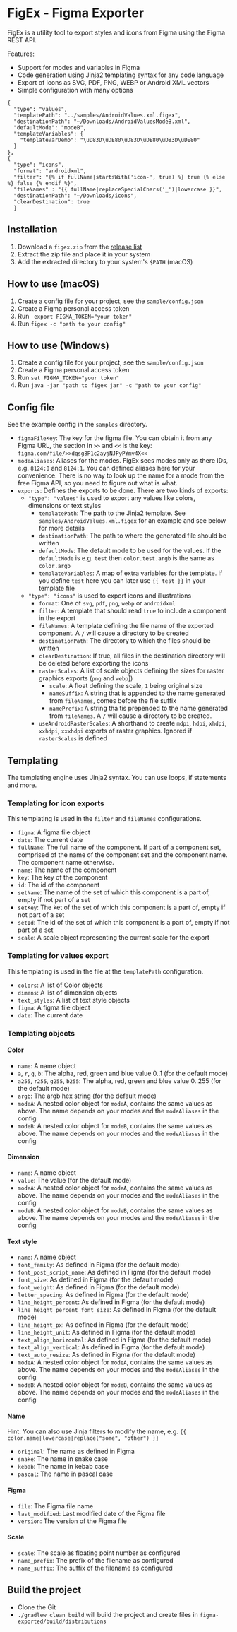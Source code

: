 # FigEx - Figma Exporter
FigEx is a utility tool to export styles and icons from Figma using the Figma REST API.

Features:
- Support for modes and variables in Figma
- Code generation using Jinja2 templating syntax for any code language
- Export of icons as SVG, PDF, PNG, WEBP or Android XML vectors
- Simple configuration with many options

```
{
  "type": "values",
  "templatePath": "../samples/AndroidValues.xml.figex",
  "destinationPath": "~/Downloads/AndroidValuesModeB.xml",
  "defaultMode": "modeB",
  "templateVariables": {
    "templateVarDemo": "\uD83D\uDE80\uD83D\uDE80\uD83D\uDE80"
  }
},
{
  "type": "icons",
  "format": "androidxml",
  "filter": "{% if fullName|startsWith('icon-', true) %} true {% else %} false {% endif %}",
  "fileNames" : "{{ fullName|replaceSpecialChars('_')|lowercase }}",
  "destinationPath": "~/Downloads/icons",
  "clearDestination": true
  }
```

## Installation

1. Download a `figex.zip` from the [release list](https://github.com/iodigital-com/figex/releases)
2. Extract the zip file and place it in your system
3. Add the extracted directory to your system's `$PATH` (macOS)

## How to use (macOS)
1. Create a config file for your project, see the `sample/config.json`
2. Create a Figma personal access token
3. Run ` export FIGMA_TOKEN="your token"`
4. Run `figex -c "path to your config"`

## How to use (Windows)

1. Create a config file for your project, see the `sample/config.json`
2. Create a Figma personal access token
3. Run `set FIGMA_TOKEN="your token"`
4. Run `java -jar "path to figex jar" -c "path to your config"`

## Config file

See the example config in the `samples` directory.

- `figmaFileKey`: The key for the figma file. You can obtain it from any Figma URL, the section in `>>` and `<<` is the key: `figma.com/file/>>dqsg8P1c2ayjNJPyPYmv4X<<`
- `modeAliases`: Aliases for the modes. FigEx sees modes only as there IDs, e.g. `8124:0` and `8124:1`. You can defined aliases here for your convenience. There is no way to look up the name for a mode from the free Figma API, so you need to figure out what is what.
- `exports`: Defines the exports to be done. There are two kinds of exports:
  - `"type": "values"` is used to export any values like colors, dimensions or text styles
    - `templatePath`: The path to the Jinja2 template. See `samples/AndroidValues.xml.figex` for an example and see below for more details
    - `destinationPath`: The path to where the generated file should be written
    - `defaultMode`: The default mode to be used for the values. If the `defaultMode` is e.g. `test` then `color.test.argb` is the same as `color.argb`
    - `templateVariables`: A map of extra variables for the template. If you define `test` here you can later use `{{ test }}` in your template file
  - `"type": "icons"` is used to export icons and illustrations
    - `format`: One of `svg`, `pdf`, `png`, `webp` or `androidxml`
    - `filter`: A template that should read `true` to include a component in the export
    - `fileNames`: A template defining the file name of the exported component. A `/` will cause a
      directory to be created
    - `destinationPath`: The directory to which the files should be written
    - `clearDestination`: If true, all files in the destination directory will be deleted before exporting the icons
    - `rasterScales`: A list of scale objects defining the sizes for raster graphics exports (`png`
      and `webp`])
      - `scale`: A float defining the scale, `1` being original size
      - `nameSuffix`: A string that is appended to the name generated from `fileNames`, comes before
        the file suffix
      - `namePrefix`: A string tha tis prepended to the name generated from `fileNames`. A `/` will
        cause a directory to be created.
    - `useAndroidRasterScales`: A shorthand to create `mdpi`, `hdpi`, `xhdpi`, `xxhdpi`, `xxxhdpi`
      exports of raster graphics. Ignored if `rasterScales` is defined

## Templating
The templating engine uses Jinja2 syntax. You can use loops, if statements and more.

### Templating for icon exports

This templating is used in the `filter` and `fileNames` configurations.

- `figma`: A figma file object
- `date`: The current date
- `fullName`: The full name of the component. If part of a component set, comprised of the name of
  the component set and the component name. The component name otherwise.
- `name`: The name of the component
- `key`: The key of the component
- `id`: The id of the component
- `setName`: The name of the set of which this component is a part of, empty if not part of a set
- `setKey`: The ket of the set of which this component is a part of, empty if not part of a set
- `setId`: The id of the set of which this component is a part of, empty if not part of a set
- `scale`: A scale object representing the current scale for the export

### Templating for values export

This templating is used in the file at the `templatePath` configuration.

- `colors`: A list of Color objects
- `dimens`: A list of dimension objects
- `text_styles`: A list of text style objects
- `figma`: A figma file object
- `date`: The current date

### Templating objects

#### Color
- `name`: A name object
- `a`, `r`, `g`, `b`: The alpha, red, green and blue value 0..1 (for the default mode)
- `a255`, `r255`, `g255`, `b255`: The alpha, red, green and blue value 0..255 (for the default mode)
- `argb`: The argb hex string (for the default mode)
- `modeA`: A nested color object for `modeA`, contains the same values as above. The name depends on your modes and the `modeAliases` in the config
- `modeB`: A nested color object for `modeB`, contains the same values as above. The name depends on your modes and the `modeAliases` in the config

#### Dimension
- `name`: A name object
- `value`: The value (for the default mode)
- `modeA`: A nested color object for `modeA`, contains the same values as above. The name depends on your modes and the `modeAliases` in the config
- `modeB`: A nested color object for `modeB`, contains the same values as above. The name depends on your modes and the `modeAliases` in the config

#### Text style
- `name`: A name object
- `font_family`: As defined in Figma (for the default mode)
- `font_post_script_name`: As defined in Figma (for the default mode)
- `font_size`: As defined in Figma (for the default mode)
- `font_weight`: As defined in Figma (for the default mode)
- `letter_spacing`: As defined in Figma (for the default mode)
- `line_height_percent`: As defined in Figma (for the default mode)
- `line_height_percent_font_size`: As defined in Figma (for the default mode)
- `line_height_px`: As defined in Figma (for the default mode)
- `line_height_unit`: As defined in Figma (for the default mode)
- `text_align_horizontal`: As defined in Figma (for the default mode)
- `text_align_vertical`: As defined in Figma (for the default mode)
- `text_auto_resize`: As defined in Figma (for the default mode)
- `modeA`: A nested color object for `modeA`, contains the same values as above. The name depends on your modes and the `modeAliases` in the config
- `modeB`: A nested color object for `modeB`, contains the same values as above. The name depends on your modes and the `modeAliases` in the config

#### Name
Hint: You can also use Jinja filters to modify the name, e.g. `{{ color.name|lowercase|replace("some", "other") }}`

- `original`: The name as defined in Figma
- `snake`: The name in snake case
- `kebab`: The name in kebab case
- `pascal`: The name in pascal case


#### Figma
- `file`: The Figma file name
- `last_modified`: Last modified date of the Figma file
- `version`: The version of the Figma file

#### Scale

- `scale`: The scale as floating point number as configured
- `name_prefix`: The prefix of the filename as configured
- `name_suffix`: The suffix of the filename as configured

## Build the project

- Clone the Git
- `./gradlew clean build` will build the project and create files
  in `figma-exported/build/distributions`
